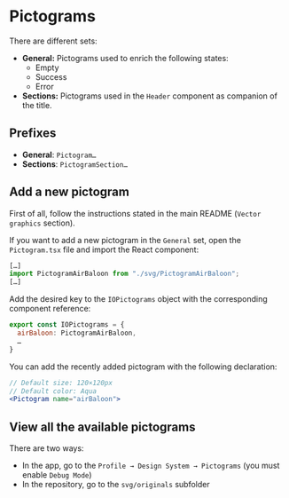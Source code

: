 # Pictograms
There are different sets:
* **General:** Pictograms used to enrich the following states:
  * Empty 
  * Success
  * Error 
* **Sections:** Pictograms used in the `Header` component as companion of the title. 

## Prefixes
- **General**: `Pictogram…`
- **Sections**: `PictogramSection…`

## Add a new pictogram
First of all, follow the instructions stated in the main README (`Vector graphics` section).

If you want to add a new pictogram in the `General` set, open the `Pictogram.tsx` file and import the React component:
```jsx
[…]
import PictogramAirBaloon from "./svg/PictogramAirBaloon";
[…]
```
Add the desired key to the `IOPictograms` object with the corresponding component reference:
```jsx
export const IOPictograms = {
  airBaloon: PictogramAirBaloon,
  …
}
```
You can add the recently added pictogram with the following declaration:
```jsx
// Default size: 120×120px
// Default color: Aqua
<Pictogram name="airBaloon">
```

## View all the available pictograms
There are two ways:
- In the app, go to the `Profile → Design System → Pictograms` (you must enable `Debug Mode`)
- In the repository, go to the `svg/originals` subfolder
